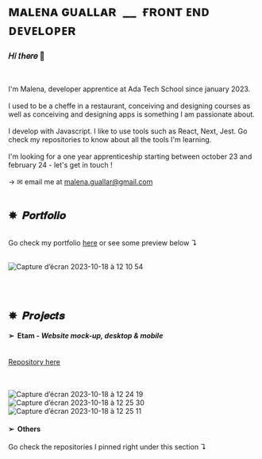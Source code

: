 # ᴍᴀʟᴇɴᴀ ɢᴜᴀʟʟᴀʀ &nbsp;__&nbsp; ғʀᴏɴᴛ ᴇɴᴅ ᴅᴇᴠᴇʟᴏᴘᴇʀ

### 𝐻𝑖 𝑡ℎ𝑒𝑟𝑒 🌈

<br>

I'm Malena, developer apprentice at Ada Tech School since january 2023. 
<br>
<br>
I used to be a cheffe in a restaurant, conceiving and designing courses as well as conceiving and designing apps is something I am passionate about. 
<br>
<br>
I develop with Javascript. I like to use tools such as React, Next, Jest. Go check my repositories to know about all the tools I'm learning. 
<br>
<br>
I'm looking for a one year apprenticeship starting between october 23 and february 24 - let's get in touch ! <br>
<br> 
→ ✉ email me at malena.guallar@gmail.com
<br>
<br>

## ✸&nbsp; 𝑷𝒐𝒓𝒕𝒇𝒐𝒍𝒊𝒐
<br>
Go check my portfolio <a target="_blank" rel="noopener noreferrer" href="https://malena-guallar.github.io/_Portfolio/">here</a> or see some preview below ↴
<br>
<br>

![Capture d’écran 2023-10-18 à 12 10 54](https://github.com/Malena-Guallar/Malena-Guallar/assets/123973678/60462281-7cd6-4eab-9f88-613fb88966a7)


<br>
<br>

## ✸&nbsp; 𝑷𝒓𝒐𝒋𝒆𝒄𝒕𝒔

#### ➢&nbsp; Etam - <i>Website mock-up, desktop & mobile</i> 
<br>
<a target="_blank" rel="noopener noreferrer" href="https://github.com/Malena-Guallar/ETAM_Test_technique">Repository here</a> <br>
<br>
<br>


![Capture d’écran 2023-10-18 à 12 24 19](https://github.com/Malena-Guallar/Malena-Guallar/assets/123973678/e456265d-4fc5-4ec0-bc2d-7a7adfdaab0c)
![Capture d’écran 2023-10-18 à 12 25 30](https://github.com/Malena-Guallar/Malena-Guallar/assets/123973678/f8950244-1848-485e-9839-34558c479936)
![Capture d’écran 2023-10-18 à 12 25 11](https://github.com/Malena-Guallar/Malena-Guallar/assets/123973678/405ea075-6da1-453c-acf0-cc4b405d0970)
<br>

#### ➢&nbsp; Others 
Go check the repositories I pinned right under this section ↴
